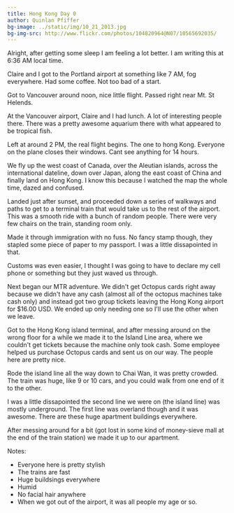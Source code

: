 ```yaml
---
title: Hong Kong Day 0
author: Quinlan Pfiffer
bg-image: ../static/img/10_21_2013.jpg
bg-img-src: http://www.flickr.com/photos/104820964@N07/10565692035/
---
```

Alright, after getting some sleep I am feeling a lot better. I am writing this
at 6:36 AM local time.

Claire and I got to the Portland airport at something like 7 AM, fog everywhere.
Had some coffee. Not too bad of a start.

Got to Vancouver around noon, nice little flight. Passed right near Mt. St
Helends.

At the Vancouver airport, Claire and I had lunch. A lot of interesting people
there. There was a pretty awesome aquarium there with what appeared to be
tropical fish.

Left at around 2 PM, the real flight begins. The one to hong Kong. Everyone on the
plane closes their windows. Cant see anything for 14 hours.

We fly up the west coast of Canada, over the Aleutian islands, across the
international dateline, down over Japan, along the east coast of China and
finally land on Hong Kong. I know this because I watched the map the whole
time, dazed and confused.

Landed just after sunset, and proceeded down a series of walkways and paths to
get to a terminal train that would take us to the rest of the airport. This was
a smooth ride with a bunch of random people. There were very few chairs on the
train, standing room only.

Made it through immigration with no fuss. No fancy stamp though, they stapled
some piece of paper to my passport. I was a little dissapointed in that.

Customs was even easier, I thought I was going to have to declare my cell
phone or something but they just waved us through.

Next began our MTR adventure. We didn't get Octopus cards right away because
we didn't have any cash (almost all of the octopus machines take cash only)
and instead got two group tickets leaving the Hong Kong airport for $16.00 USD.
We ended up only needing one so I'll use the other when we leave.

Got to the Hong Kong island terminal, and after messing around on the wrong
floor for a while we made it to the Island Line area, where we couldn't get
tickets because the machine only took cash. Some employee helped us purchase
Octopus cards and sent us on our way. The people here are pretty nice.

Rode the island line all the way down to Chai Wan, it was pretty crowded. The
train was huge, like 9 or 10 cars, and you could walk from one end of it to the
other.

I was a little dissapointed the second line we were on (the island line) was
mostly underground. The first line was overland though and it was awesome.
There are these huge apartment buildings everywhere.

After messing around for a bit (got lost in some kind of money-sieve mall at
the end of the train station) we made it up to our apartment.

Notes:

* Everyone here is pretty stylish
* The trains are fast
* Huge buildsings everywhere
* Humid
* No facial hair anywhere
* When we got out of the airport, it was all people my age or so.
